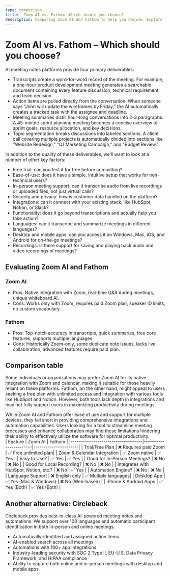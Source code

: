 ```yaml
---
type: comparison
title:  Zoom AI vs. Fathom  Which should you choose?
description: Comparing Zoom AI and Fathom to help you decide. Explore features, benefits, and an alternative option with Circleback. Make an informed choice.
---
```


# Zoom AI vs. Fathom – Which should you choose?  
AI meeting notes platforms provide four primary deliverables:  
  
* Transcripts create a word-for-word record of the meeting. For example, a one-hour product development meeting generates a searchable document containing every feature discussion, technical requirement, and team decision.  
* Action items are pulled directly from the conversation. When someone says "John will update the wireframes by Friday," the AI automatically creates a tracked task with the assignee and deadline.  
* Meeting summaries distill hour-long conversations into 2-3 paragraphs. A 45-minute sprint planning meeting becomes a concise overview of sprint goals, resource allocation, and key decisions.  
* Topic segmentation breaks discussions into labeled sections. A client call covering multiple projects is automatically divided into sections like "Website Redesign," "Q1 Marketing Campaign," and "Budget Review."  
  
In addition to the quality of these deliverables, we'll want to look at a number of other key factors:  
  
* Free trial: can you test it for free before committing?  
* Ease-of-use: does it have a simple, intuitive setup that works for non-technical users?  
* In-person meeting support: can it transcribe audio from live recordings or uploaded files, not just virtual calls?  
* Security and privacy: how is customer data handled on the platform?  
* Integrations: can it connect with your existing stack, like HubSpot, Notion, or Slack?  
* Functionality: does it go beyond transcriptions and actually help you take action?  
* Languages: can it transcribe and summarize meetings in different languages?  
* Desktop and mobile apps: can you access it on Windows, Mac, iOS, and Android for on-the-go meetings?  
* Recordings: is there support for saving and playing back audio and video recordings of meetings?    
## Evaluating Zoom AI and Fathom  
### Zoom AI
- Pros: Native integration with Zoom, real-time Q&A during meetings, unique whiteboard AI.
- Cons: Works only with Zoom, requires paid Zoom plan, speaker ID limits, no custom vocabulary.

### Fathom
- Pros: Top-notch accuracy in transcripts, quick summaries, free core features, supports multiple languages.
- Cons: Historically Zoom-only, some duplicate note issues, lacks live collaboration, advanced features require paid plan.  
## Comparison table    
Some individuals or organizations may prefer Zoom AI for its native integration with Zoom and calendar, making it suitable for those heavily reliant on these platforms. Fathom, on the other hand, might appeal to users seeking a free plan with unlimited access and integration with various tools like HubSpot and Notion. However, both tools lack depth in integrations and may not fully support users in maximizing productivity during meetings.

While Zoom AI and Fathom offer ease of use and support for multiple devices, they fall short in providing comprehensive integrations and automation capabilities. Users looking for a tool to streamline meeting processes and enhance collaboration may find these limitations hindering their ability to effectively utilize the software for optimal productivity.  
| Feature                           | Zoom AI               | Fathom               |
|-----------------------------------|-----------------------|----------------------|
| Trial/Free Plan                   | ❌ Requires paid Zoom  | ✅ Free unlimited plan|
| Zoom & Calendar Integration       | ✅ Zoom native         | ✅ Yes               |
| Easy to Use?                      | ✅ Yes                 | ✅ Yes               |
| Good for In-Person Meetings?      | ❌ No                  | ❌ No                |
| Good for Local Recording?         | ❌ No                  | ❌ No                |
| Integrates with HubSpot, Notion, etc.? | ❌ No              | ✅ Yes               |
| Automation Engine?                | ❌ No                  | ❌ No                |
| Language Support                  | ❌ English only        | ✅ Multiple languages|
| Desktop App                       | ✅ Yes (Mac & Windows) | ❌ No (Web-based)    |
| iPhone & Android Apps             | ✅ Yes (Both)          | ✅ Yes (Both)        |  
## Another alternative: Circleback  
Circleback provides best-in-class AI-powered meeting notes and automations. We support over 100 languages and automatic participant identification in both in-person and online meetings.  
  
* Automatically-identified and assigned action items  
* AI-enabled search across all meetings  
* Automations with 100+ app integrations  
* Industry-leading security with SOC 2 Type II, EU-U.S. Data Privacy Framework, and HIPAA compliance  
* Ability to capture both online and in-person meetings with desktop and mobile apps  